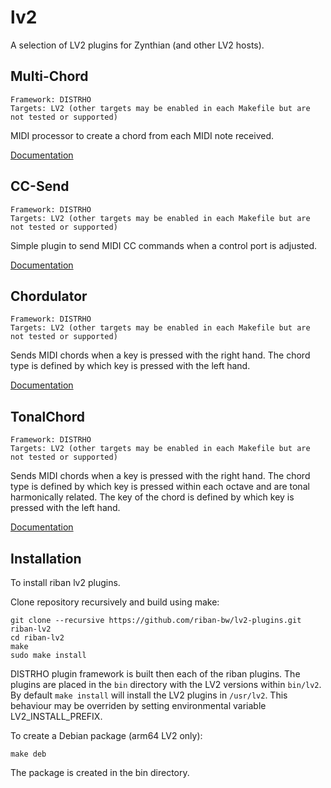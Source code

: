 # lv2

A selection of LV2 plugins for Zynthian (and other LV2 hosts).

## Multi-Chord
```
Framework: DISTRHO
Targets: LV2 (other targets may be enabled in each Makefile but are not tested or supported)
```
MIDI processor to create a chord from each MIDI note received.

[Documentation](https://github.com/riban-bw/lv2/tree/main/MultiChord)

## CC-Send
```
Framework: DISTRHO
Targets: LV2 (other targets may be enabled in each Makefile but are not tested or supported)
```
Simple plugin to send MIDI CC commands when a control port is adjusted.

[Documentation](https://github.com/riban-bw/lv2/tree/main/CCSend)

## Chordulator
```
Framework: DISTRHO
Targets: LV2 (other targets may be enabled in each Makefile but are not tested or supported)
```
Sends MIDI chords when a key is pressed with the right hand. The chord type is defined by which key is pressed with the left hand.

[Documentation](https://github.com/riban-bw/lv2/tree/main/Chordulator)

## TonalChord
```
Framework: DISTRHO
Targets: LV2 (other targets may be enabled in each Makefile but are not tested or supported)
```
Sends MIDI chords when a key is pressed with the right hand. The chord type is defined by which key is pressed within each octave and are tonal harmonically related. The key of the chord is defined by which key is pressed with the left hand.

[Documentation](https://github.com/riban-bw/lv2/tree/main/TonalChord)

## Installation

To install riban lv2 plugins.

Clone repository recursively and build using make:
```
git clone --recursive https://github.com/riban-bw/lv2-plugins.git riban-lv2
cd riban-lv2
make
sudo make install
```

DISTRHO plugin framework is built then each of the riban plugins. The plugins are placed in the `bin` directory with the LV2 versions within `bin/lv2`. By default `make install` will install the LV2 plugins in `/usr/lv2`. This behaviour may be overriden by setting environmental variable LV2_INSTALL_PREFIX.

To create a Debian package (arm64 LV2 only):

```
make deb
```

The package is created in the bin directory.
